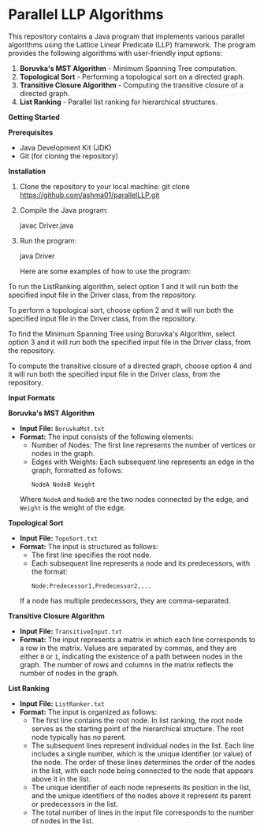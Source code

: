 # Parallel LLP Algorithms

This repository contains a Java program that implements various parallel algorithms using the Lattice Linear Predicate (LLP) framework. The program provides the following algorithms with user-friendly input options:

1. **Boruvka's MST Algorithm** - Minimum Spanning Tree computation.
2. **Topological Sort** - Performing a topological sort on a directed graph.
3. **Transitive Closure Algorithm** - Computing the transitive closure of a directed graph.
4. **List Ranking** - Parallel list ranking for hierarchical structures.

**Getting Started**

**Prerequisites**

- Java Development Kit (JDK)
- Git (for cloning the repository)

**Installation**

1. Clone the repository to your local machine:
   git clone https://github.com/ashma01/parallelLLP.git

2. Compile the Java program:

   javac Driver.java

4. Run the program:

   java Driver
   
   Here are some examples of how to use the program:

To run the ListRanking algorithm, select option 1 and it will run both the specified input file in the Driver class, from the repository.

To perform a topological sort, choose option 2 and it will run both the specified input file in the Driver class, from the repository.

To find the Minimum Spanning Tree using Boruvka's Algorithm, select option 3 and it will run both the specified input file in the Driver class, from the repository.

To compute the transitive closure of a directed graph, choose option 4 and it will run both the specified input file in the Driver class, from the repository.


**Input Formats**

**Boruvka's MST Algorithm**

- **Input File:** `BoruvkaMst.txt`
- **Format:** The input consists of the following elements:
    - Number of Nodes: The first line represents the number of vertices or nodes in the graph.
    - Edges with Weights: Each subsequent line represents an edge in the graph, formatted as follows:
        ```
        NodeA NodeB Weight
        ```
    Where `NodeA` and `NodeB` are the two nodes connected by the edge, and `Weight` is the weight of the edge.

**Topological Sort**

- **Input File:** `TopoSort.txt`
- **Format:** The input is structured as follows:
    - The first line specifies the root node.
    - Each subsequent line represents a node and its predecessors, with the format:
        ```
        Node:Predecessor1,Predecessor2,...
        ```
    If a node has multiple predecessors, they are comma-separated.

**Transitive Closure Algorithm**

- **Input File:** `TransitiveInput.txt`
- **Format:** The input represents a matrix in which each line corresponds to a row in the matrix. Values are separated by commas, and they are either `0` or `1`, indicating the existence of a path between nodes in the graph. The number of rows and columns in the matrix reflects the number of nodes in the graph.

**List Ranking**

- **Input File:** `ListRanker.txt`
- **Format:** The input is organized as follows:
    - The first line contains the root node. In list ranking, the root node serves as the starting point of the hierarchical structure. The root node typically has no parent.
    - The subsequent lines represent individual nodes in the list. Each line includes a single number, which is the unique identifier (or value) of the node. The order of these lines determines the order of the nodes in the list, with each node being connected to the node that appears above it in the list.
    - The unique identifier of each node represents its position in the list, and the unique identifiers of the nodes above it represent its parent or predecessors in the list.
    - The total number of lines in the input file corresponds to the number of nodes in the list.

